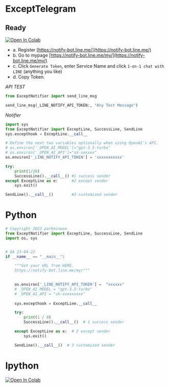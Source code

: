 # ExceptTelegram

## Ready
[![Open In Colab](https://colab.research.google.com/assets/colab-badge.svg)](https://colab.research.google.com/drive/1PDrJqxDq4NE6BRUrRkFvDBiMHQz0WbZh?usp=sharing) 
- a. Register [https://notify-bot.line.me/](https://notify-bot.line.me/)
- b. Go to mypage [https://notify-bot.line.me/my/](https://notify-bot.line.me/my/)
- c. Click `Generate Token`, enter Service Name and click `1-on-1 chat with LINE` (anything you like)
- d. Copy Token.

*API TEST*
```python
from ExceptNotifier import send_line_msg

send_line_msg(_LINE_NOTIFY_API_TOKEN:, "Any Test Message")
```

*Notifier*
```python
import sys
from ExceptNotifier import ExceptLine, SuccessLine, SendLine
sys.excepthook = ExceptLine.__call__

# Define the next two variables optionally when using OpenAI's API.
# os.environ['_OPEN_AI_MODEL']="gpt-3.5-turbo"    
# os.environ['_OPEN_AI_API']="sk-xxxxxx"
os.environ['_LINE_NOTIFY_API_TOKEN'] = 'xxxxxxxxxxx'

try:
    print(1/20)  
    SuccessLine().__call__() #1 success sender          
except ExceptLine as e:      #2 except sender            
    sys.exit()

SendLine().__call__()        #3 customized sender          
```


# Python

```python
# Copyright 2023 parkminwoo
from ExceptNotifier import ExceptLine, SuccessLine, SendLine 
import os, sys


# QA 23-04-22
if __name__ == "__main__":

    """Get your URL from HERE. 
    https://notify-bot.line.me/my/"""

    
    os.environ['_LINE_NOTIFY_API_TOKEN'] =  "xxxxxx"
    # _OPEN_AI_MODEL = "gpt-3.5-turbo"
    # _OPEN_AI_API = "sk-xxxxxxxxx"
    
    sys.excepthook = ExceptLine.__call__

    try:
        print(1 / 0)
        SuccessLine().__call__()  # 1 success sender

    except ExceptLine as e:  # 2 except sender
        sys.exit()

    SendLine().__call__()  # 3 customized sender
```

# Ipython
[![Open In Colab](https://colab.research.google.com/assets/colab-badge.svg)](https://colab.research.google.com/drive/1PDrJqxDq4NE6BRUrRkFvDBiMHQz0WbZh?usp=sharing) 
